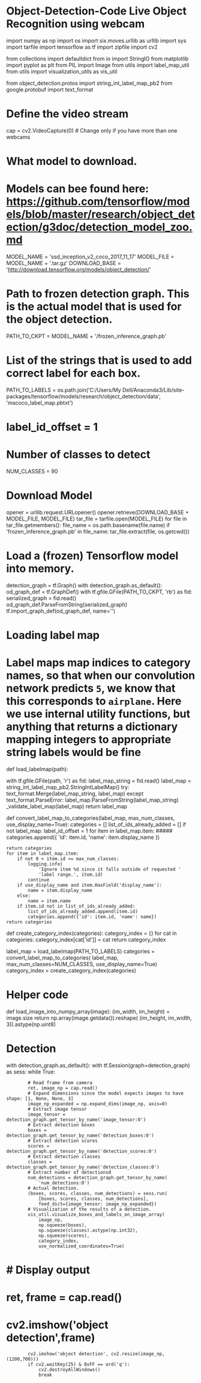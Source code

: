 # Object-Detection-Code  Live Object Recognition using webcam

import numpy as np
import os
import six.moves.urllib as urllib
import sys
import tarfile
import tensorflow as tf
import zipfile
import cv2

from collections import defaultdict
from io import StringIO
from matplotlib import pyplot as plt
from PIL import Image
from utils import label_map_util
from utils import visualization_utils as vis_util

from object_detection.protos import string_int_label_map_pb2
from google.protobuf import text_format


# Define the video stream
cap = cv2.VideoCapture(0)  # Change only if you have more than one webcams

# What model to download.
# Models can bee found here: https://github.com/tensorflow/models/blob/master/research/object_detection/g3doc/detection_model_zoo.md
MODEL_NAME = 'ssd_inception_v2_coco_2017_11_17'
MODEL_FILE = MODEL_NAME + '.tar.gz'
DOWNLOAD_BASE = 'http://download.tensorflow.org/models/object_detection/'

# Path to frozen detection graph. This is the actual model that is used for the object detection.
PATH_TO_CKPT = MODEL_NAME + '/frozen_inference_graph.pb'

# List of the strings that is used to add correct label for each box.
PATH_TO_LABELS = os.path.join('C:/Users/My Dell/Anaconda3/Lib/site-packages/tensorflow/models/research/object_detection/data', 'mscoco_label_map.pbtxt')

# label_id_offset = 1

# Number of classes to detect
NUM_CLASSES = 90

# Download Model
opener = urllib.request.URLopener()
opener.retrieve(DOWNLOAD_BASE + MODEL_FILE, MODEL_FILE)
tar_file = tarfile.open(MODEL_FILE)
for file in tar_file.getmembers():
    file_name = os.path.basename(file.name)
    if 'frozen_inference_graph.pb' in file_name:
        tar_file.extract(file, os.getcwd())


# Load a (frozen) Tensorflow model into memory.
detection_graph = tf.Graph()
with detection_graph.as_default():
    od_graph_def = tf.GraphDef()
    with tf.gfile.GFile(PATH_TO_CKPT, 'rb') as fid:
        serialized_graph = fid.read()
        od_graph_def.ParseFromString(serialized_graph)
        tf.import_graph_def(od_graph_def, name='')


# Loading label map
# Label maps map indices to category names, so that when our convolution network predicts `5`, we know that this corresponds to `airplane`.  Here we use internal utility functions, but anything that returns a dictionary mapping integers to appropriate string labels would be fine

def load_labelmap(path):
 
 with tf.gfile.GFile(path, 'r') as fid:
    label_map_string = fid.read()
    label_map = string_int_label_map_pb2.StringIntLabelMap()
    try:
        text_format.Merge(label_map_string, label_map)
    except text_format.ParseError:
        label_map.ParseFromString(label_map_string)
        _validate_label_map(label_map)
    return label_map


def convert_label_map_to_categories(label_map,
                                    max_num_classes,
                                    use_display_name=True):
    categories = []
    list_of_ids_already_added = []
    if not label_map:
        label_id_offset = 1
    for item in label_map.item:  #####
        categories.append({
          'id': item.id,
          'name': item.display_name
      }) 

    return categories
    for item in label_map.item:
        if not 0 < item.id <= max_num_classes:
            logging.info(
                'Ignore item %d since it falls outside of requested '
                'label range.', item.id)
            continue
        if use_display_name and item.HasField('display_name'):
            name = item.display_name
        else:
            name = item.name
        if item.id not in list_of_ids_already_added:
            list_of_ids_already_added.append(item.id)
            categories.append({'id': item.id, 'name': name})
    return categories

def create_category_index(categories):
    category_index = {}
    for cat in categories:
        category_index[cat['id']] = cat
    return category_index


label_map = load_labelmap(PATH_TO_LABELS)
categories = convert_label_map_to_categories(
    label_map, max_num_classes=NUM_CLASSES, use_display_name=True)
category_index = create_category_index(categories)


# Helper code
def load_image_into_numpy_array(image):
    (im_width, im_height) = image.size
    return np.array(image.getdata()).reshape(
        (im_height, im_width, 3)).astype(np.uint8)


# Detection
with detection_graph.as_default():
    with tf.Session(graph=detection_graph) as sess:
        while True:

            # Read frame from camera
            ret, image_np = cap.read()
            # Expand dimensions since the model expects images to have shape: [1, None, None, 3]
            image_np_expanded = np.expand_dims(image_np, axis=0)
            # Extract image tensor
            image_tensor = detection_graph.get_tensor_by_name('image_tensor:0')
            # Extract detection boxes
            boxes = detection_graph.get_tensor_by_name('detection_boxes:0')
            # Extract detection scores
            scores = detection_graph.get_tensor_by_name('detection_scores:0')
            # Extract detection classes
            classes = detection_graph.get_tensor_by_name('detection_classes:0')
            # Extract number of detectionsd
            num_detections = detection_graph.get_tensor_by_name(
                'num_detections:0')
            # Actual detection.
            (boxes, scores, classes, num_detections) = sess.run(
                [boxes, scores, classes, num_detections],
                feed_dict={image_tensor: image_np_expanded})
            # Visualization of the results of a detection.
            vis_util.visualize_boxes_and_labels_on_image_array(
                image_np,
                np.squeeze(boxes),
                np.squeeze(classes).astype(np.int32),
                np.squeeze(scores),
                category_index,
                use_normalized_coordinates=True)    

#             # Display output
#             ret, frame = cap.read()
#             cv2.imshow('object detection',frame)
            cv2.imshow('object detection', cv2.resize(image_np, (1200,700)))
            if cv2.waitKey(25) & 0xFF == ord('q'):
                cv2.destroyAllWindows()
                break
                
